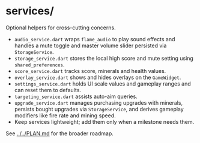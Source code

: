 # services/

Optional helpers for cross-cutting concerns.

- `audio_service.dart` wraps `flame_audio` to play sound effects and
  handles a mute toggle and master volume slider persisted via `StorageService`.
- `storage_service.dart` stores the local high score and mute setting using
  `shared_preferences`.
- `score_service.dart` tracks score, minerals and health values.
- `overlay_service.dart` shows and hides overlays on the `GameWidget`.
- `settings_service.dart` holds UI scale values and gameplay ranges and can
  reset them to defaults.
- `targeting_service.dart` assists auto-aim queries.
- `upgrade_service.dart` manages purchasing upgrades with minerals,
  persists bought upgrades via `StorageService`, and derives gameplay modifiers
  like fire rate and mining speed.
- Keep services lightweight; add them only when a milestone needs them.

See [../../PLAN.md](../../PLAN.md) for the broader roadmap.
